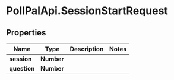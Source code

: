 # PollPalApi.SessionStartRequest

## Properties
Name | Type | Description | Notes
------------ | ------------- | ------------- | -------------
**session** | **Number** |  | 
**question** | **Number** |  | 
